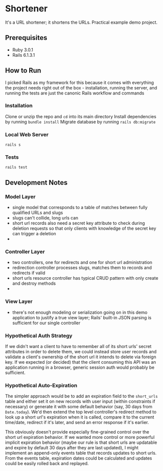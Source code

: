 
# Shortener
It's a URL shortener; it shortens the URLs. Practical example demo project.

## Prerequisites
* Ruby 3.0.1
* Rails 6.1.3.1

## How to Run
I picked Rails as my framework for this because it comes with everything the project needs right out of the box - installation, running the server, and running the tests are just the canonic Rails workflow and commands

### Installation
Clone or unzip the repo and `cd` into its main directory
Install dependencies by running `bundle install`
Migrate database by running `rails db:migrate`

### Local Web Server
`rails s`

### Tests
`rails test`

## Development Notes
### Model Layer
- single model that corresponds to a table of matches between fully qualified URLs and slugs
- slugs can't collide, long urls can
- short url records also need a secret key attribute to check during deletion requests so that only clients with knowledge of the secret key can trigger a deletion
-
### Controller Layer
- two controllers, one for redirects and one for short url administration
- redirection controller processes slugs, matches them to records and redirects if valid
- short urls resource controller has typical CRUD pattern with only create and destroy methods
-
### View Layer
- there's not enough modeling or serialization going on in this demo application to justify a true view layer; Rails' built-in JSON parsing is sufficient for our single controller

### Hypothetical Auth Strategy
If we didn't want a client to have to remember all of its short urls' secret attributes in order to delete them, we could instead store user records and validate a client's ownership of the short url it intends to delete via foreign key. If we expected (or decided) that the client consuming this API was an application running in a browser, generic session auth would probably be sufficient.

### Hypothetical Auto-Expiration
The simpler approach would be to add an expiration field to the `short_urls` table and either set it on new records with user input (within constraints if necessary) or generate it with some default behavior (say, 30 days from `Date.today`). We'd then extend the top level controller's redirect method to look up a short url's expiration when it is called, compare it to the current time/date, redirect if it's later, and send an error response if it's earlier.

This obviously doesn't provide especially fine-grained control over the short url expiration behavior. If we wanted more control or more powerful implicit expiration behavior (maybe our rule is that short urls are updatable and expire by default 30 days after they are last updated), I might implement an append-only events table that records updates to short urls. From the events table, expiration dates could be calculated and updates could be easily rolled back and replayed.
